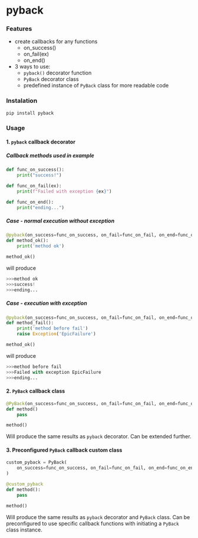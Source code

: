 # pyback

### Features

- create callbacks for any functions
	- on_success()
	- on_fail(ex)
	- on_end()
- 3 ways to use:
	- `pyback()` decorator function
	- `PyBack` decorator class
	- predefined instance of `PyBack` class for more readable code

### Instalation
`pip install pyback`

### Usage

#### 1. ```pyback``` callback decorator

##### Callback methods used in example
```python
def func_on_success():
    print("success!")

def func_on_fail(ex):
    print(f"Failed with exception {ex}")

def func_on_end():
    print("ending...")
```
##### Case - normal execution without exception
```python
@pyback(on_success=func_on_success, on_fail=func_on_fail, on_end=func_on_end)
def method_ok():
    print('method ok')

method_ok()
```
will produce
```python
>>>method ok
>>>success!
>>>ending...
```
##### Case - execution with exception
```python
@pyback(on_success=func_on_success, on_fail=func_on_fail, on_end=func_on_end)
def method_fail():
    print('method before fail')
	raise Exception('EpicFailure')

method_ok()
```
will produce
```python
>>>method before fail
>>>Failed with exception EpicFailure
>>>ending...
```
#### 2. ```PyBack``` callback class
```python
@PyBack(on_success=func_on_success, on_fail=func_on_fail, on_end=func_on_end)
def method()
    pass

method()
```
Will produce the same results as `pyback` decorator. Can be extended further.

#### 3. Preconfigured ```PyBack``` callback custom class
```python
custom_pyback = PyBack(
    on_success=func_on_success, on_fail=func_on_fail, on_end=func_on_end
)

@custom_pyback
def method():
    pass

method()
```
Will produce the same results as `pyback` decorator and `PyBack` class. Can be preconfigured to use specific callback functions with initiating a `PyBack` class instance.
